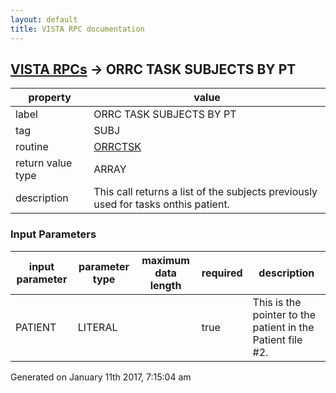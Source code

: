 ```yaml
---
layout: default
title: VISTA RPC documentation
---
```




## [VISTA RPCs](TableOfContent.md) &#8594; ORRC TASK SUBJECTS BY PT 

 property | value 
--- | --- 
 label | ORRC TASK SUBJECTS BY PT
 tag | SUBJ
 routine | [ORRCTSK](http://code.osehra.org/dox/Routine_ORRCTSK_source.html)
 return value type | ARRAY
 description | This call returns a list of the subjects previously used for tasks onthis patient.

### Input Parameters

| input parameter | parameter type | maximum data length | required | description | 
| --- | --- | --- | --- | --- | 
| PATIENT | LITERAL |  | true | This is the pointer to the patient in the Patient file #2. | 




 Generated on January 11th 2017, 7:15:04 am